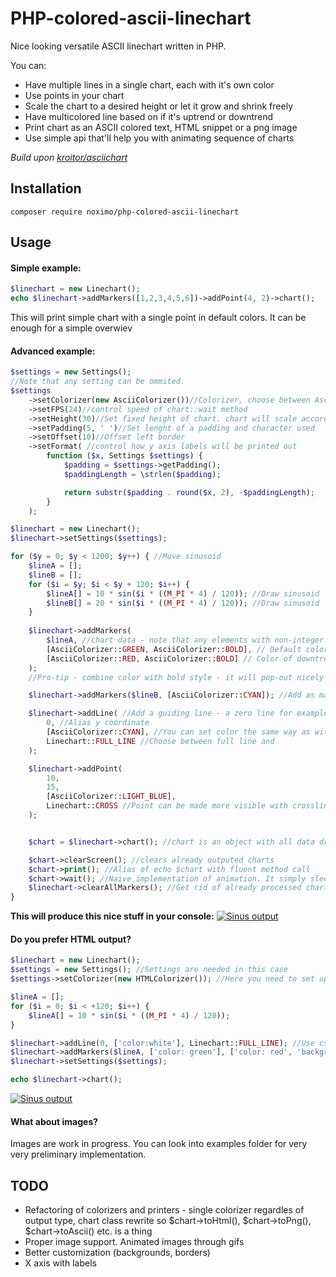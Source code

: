 # PHP-colored-ascii-linechart
Nice looking versatile ASCII linechart written in PHP.

You can:
- Have multiple lines in a single chart, each with it's own color
- Use points in your chart 
- Scale the chart to a desired height or let it grow and shrink freely
- Have multicolored line based on if it's uptrend or downtrend
- Print chart as an ASCII colored text, HTML snippet or a png image
- Use simple api that'll help you with animating sequence of charts



_Build upon [kroitor/asciichart](https://github.com/kroitor/asciichart)_

## Installation
```
composer require noximo/php-colored-ascii-linechart
```

## Usage
#### Simple example:
```php
$linechart = new Linechart();
echo $linechart->addMarkers([1,2,3,4,5,6])->addPoint(4, 2)->chart();
```
This will print simple chart with a single point in default colors. It can be enough for a simple overwiev

#### Advanced example:
```php
$settings = new Settings();
//Note that any setting can be ommited.
$settings
    ->setColorizer(new AsciiColorizer())//Colorizer, choose between Ascii, HTML and image colorizers
    ->setFPS(24)//control speed of chart::wait method
    ->setHeight(30)//Set fixed height of chart. chart will scale accordingly. If not set, height will be calculated based on highest and lowest numbers across all sets of markers.
    ->setPadding(5, ' ')//Set lenght of a padding and character used
    ->setOffset(10)//Offset left border
    ->setFormat( //control how y axis labels will be printed out
        function ($x, Settings $settings) {
            $padding = $settings->getPadding();
            $paddingLength = \strlen($padding);

            return substr($padding . round($x, 2), -$paddingLength);
        }
    );

$linechart = new Linechart();
$linechart->setSettings($settings);

for ($y = 0; $y < 1200; $y++) { //Move sinusoid
    $lineA = [];
    $lineB = [];
    for ($i = $y; $i < $y + 120; $i++) {
        $lineA[] = 10 * sin($i * ((M_PI * 4) / 120)); //Draw sinusoid
        $lineB[] = 20 * sin($i * ((M_PI * 4) / 120)); //Draw sinusoid
    }
    
    $linechart->addMarkers(    
        $lineA, //chart data - note that any elements with non-integer keys will be discarded
        [AsciiColorizer::GREEN, AsciiColorizer::BOLD], // Default color of line. Can be ommited. You can combine mutliple color codes together. If you set up HTML colorizer, you can enter css styles instead of codes. See below
        [AsciiColorizer::RED, AsciiColorizer::BOLD] // Color of downtrend. Can be ommited, then default color will be used instead.
    );
    //Pro-tip - combine color with bold style - it will pop-out nicely

    $linechart->addMarkers($lineB, [AsciiColorizer::CYAN]); //Add as many datasets as you want

    $linechart->addLine( //Add a guiding line - a zero line for example
        0, //Alias y coordinate
        [AsciiColorizer::CYAN], //You can set color the same way as with markers
        Linechart::FULL_LINE //Choose between full line and
    );

    $linechart->addPoint(
        10,
        15,
        [AsciiColorizer::LIGHT_BLUE],
        Linechart::CROSS //Point can be made more visible with crosslines. Default is Linechart::POINT
    );


    $chart = $linechart->chart(); //chart is an object with all data drawn. It can be simply echoed or we can leverage its methods for output control

    $chart->clearScreen(); //clears already outputed charts
    $chart->print(); //Alias of echo $chart with fluent method call
    $chart->wait(); //Naive implementation of animation. It simply sleeps for n microseconds (defined by setFPS earlier). It does not take into account time spent on chart generation or on retrieving data
    $linechart->clearAllMarkers(); //Get rid of already processed chart data so they won't get printed again.
}

```

**This will produce this nice stuff in your console:**
[![Sinus output](https://i.imgur.com/gH5xhM1.gif)](https://i.imgur.com/gH5xhM1.gif)


#### Do you prefer HTML output?
```php
$linechart = new Linechart();
$settings = new Settings(); //Settings are needed in this case
$settings->setColorizer(new HTMLColorizer()); //Here you need to set up HTMLColorizer

$lineA = [];
for ($i = 0; $i < +120; $i++) {
    $lineA[] = 10 * sin($i * ((M_PI * 4) / 120));
}

$linechart->addLine(0, ['color:white'], Linechart::FULL_LINE); //Use css styles instead of ascii color codes
$linechart->addMarkers($lineA, ['color: green'], ['color: red', 'background-color: black']);
$linechart->setSettings($settings);

echo $linechart->chart();
```
[![Sinus output](https://i.imgur.com/Qw78k9k.png)](https://i.imgur.com/Qw78k9k.png)

#### What about images?
Images are work in progress. You can look into examples folder for very very preliminary implementation. 

## TODO
- Refactoring of colorizers and printers - single colorizer regardles of output type, chart class rewrite so $chart->toHtml(), $chart->toPng(), $chart->toAscii() etc. is a thing
- Proper image support. Animated images through gifs
- Better customization (backgrounds, borders)
- X axis with labels
